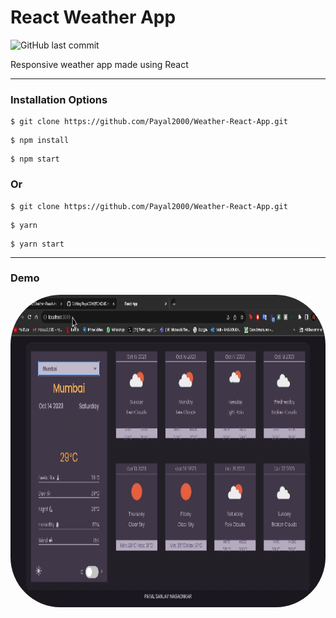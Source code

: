 # React Weather App

![GitHub last commit](https://img.shields.io/github/last-commit/Payal2000/Weather-React-App?style=flat-square)

Responsive weather app made using React

<hr />

### Installation Options

```
$ git clone https://github.com/Payal2000/Weather-React-App.git
```

```
$ npm install
```

```
$ npm start
```

### Or

```
$ git clone https://github.com/Payal2000/Weather-React-App.git
```

```
$ yarn
```

```
$ yarn start
```

<hr />

### Demo
<img align="center" alt="zerotwo-pic" height="500" style="border-radius:80px;" src="https://github.com/Payal2000/Weather-React-App/blob/main/Demo%20(1).gif">
